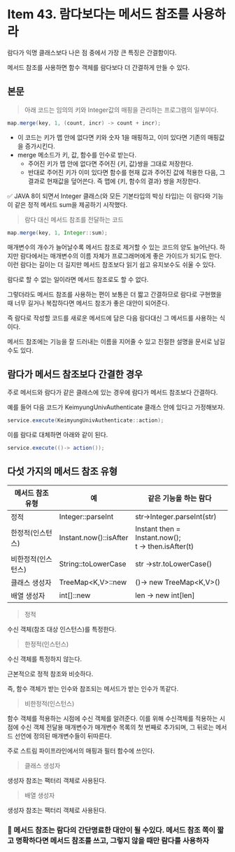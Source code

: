 # Item 43. 람다보다는 메서드 참조를 사용하라

람다가 익명 클래스보다 나은 점 중에서 가장 큰 특징은 간결함이다.

메서드 참조를 사용하면 함수 객체를 람다보다 더 간결하게 만들 수 있다.

## 본문

> 아래 코드는 임의의 키와 Integer값의 매핑을 관리하는 프로그램의 일부이다.
> 

```java
map.merge(key, 1, (count, incr) -> count + incr);
```

- 이 코드는 키가 맵 안에 없다면 키와 숫자 1을 매핑하고, 이미 있다면 기존의 매핑값을 증가시킨다.
- merge 메소드가 키, 값, 함수를 인수로 받는다.
    - 주어진 키가 맵 안에 없다면 주어진 {키, 값}쌍을 그대로 저장한다.
    - 반대로 주어진 키가 이미 있다면 함수를 현재 값과 주어진 값에 적용한 다음, 그 결과로 현재값을 덮어쓴다. 즉 맵에 {키, 함수의 결과} 쌍을 저장한다.
    

✅ JAVA 8이 되면서 Integer 클래스(와 모든 기본타입의 박싱 타입)는 이 람다와 기능이 같은 정적 메서드 sum을 제공하기 시작했다.

> 람다 대신 메서드 참조를 전달하는 코드
> 

```java
map.merge(key, 1, Integer::sum);
```

매개변수의 개수가 늘어날수록 메서드 참조로 제거할 수 있는 코드의 양도 늘어난다. 하지만 람다에서는 매개변수의 이름 자체가 프로그래머에게 좋은 가이드가 되기도 한다. 이런 람다는 길이는 더 길지만 메서드 참조보다 읽기 쉽고 유지보수도 쉬울 수 있다.

람다로 할 수 없는 일이라면 메서드 참조로도 할 수 없다. 

그렇더라도 메서드 참조를 사용하는 편이 보통은 더 짧고 간결하므로 람다로 구현했을 때 너무 길거나 복잡하다면 메서드 참조가 좋은 대안이 되어준다. 

즉 람다로 작성할 코드를 새로운 메서드에 담은 다음 람다대신 그 메서드를 사용하는 식이다.

메서드 참조에는 기능을 잘 드러내는 이름을 지어줄 수 있고 친절한 설명을 문서로 남길 수도 있다.

## 람다가 메서드 참조보다 간결한 경우

주로 메서드와 람다가 같은 클래스에 있는 경우에 람다가 메서드 참조보다 간결하다.

예를 들어 다음 코드가 KeimyungUnivAuthenticate 클래스 안에 있다고 가정해보자.

```java
service.execute(KeimyungUnivAuthenticate::action);
```

이를 람다로 대체하면 아래와 같이 된다.

```java
service.execute(()-> action());
```

## 다섯 가지의 메서드 참조 유형

| 메서드 참조 유형 | 예 | 같은 기능을 하는 람다 |
| --- | --- | --- |
| 정적 | Integer::parseInt | str→Integer.parseInt(str) |
| 한정적(인스턴스) | Instant.now()::isAfter | Instant then = Instant.now(); <br/>t → then.isAfter(t) 
| 비한정적(인스턴스) | String::toLowerCase | str →str.toLowerCase() |
| 클래스 생성자 | TreeMap<K,V>::new | ()→ new TreeMap<K,V>() |
| 배열 생성자 | int[]::new | len → new int[len] |

> 정적
> 

수신 객체(참조 대상 인스턴스)를 특정한다.

> 한정적(인스턴스)
> 

수신 객체를 특정하지 않는다.

근본적으로 정적 참조와 비슷하다.

즉, 함수 객체가 받는 인수와 참조되는 메서드가 받는 인수가 똑같다.

> 비한정적(인스턴스)
> 

함수 객체를 적용하는 시점에 수신 객체를 알려준다. 이를 위해 수신객체를 적용하는 시점에 수신 객체 전달용 매개변수가 매개변수 목록의 첫 번째로 추가되며, 그 뒤로는 메서드 선언에 정의된 매개변수들이 뒤따른다.

주로 스트림 파이프라인에서의 매핑과 필터 함수에 쓰인다.

> 클래스 생성자
> 

생성자 참조는 팩터리 객체로 사용된다.

> 배열 생성자
> 

생성자 참조는 팩터리 객체로 사용된다.

### 📌 메서드 참조는 람다의 간단명료한 대안이 될 수있다. 메서드 참조 쪽이 짧고 명확하다면 메서드 참조를 쓰고, 그렇지 않을 때만 람다를 사용하자